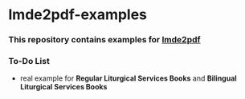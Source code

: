 # lmde2pdf-examples

### This repository contains examples for [lmde2pdf](https://github.com/efraimkaov/lmde2pdf)

### To-Do List

* real example for **Regular Liturgical Services Books** and **Bilingual Liturgical Services Books**
